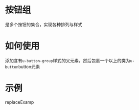 # 按钮组

是多个按钮的集合，实现各种排列与样式

# 如何使用

添加含有`u-button-group`样式的父元素，然后包裹一个以上的类为`u-button`button元素

# 示例

replaceExamp

